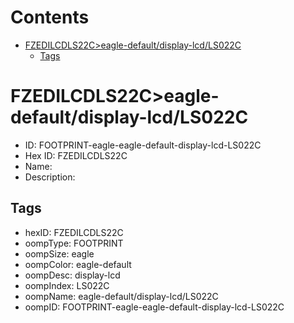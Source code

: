 



Contents
========

* [FZEDILCDLS22C>eagle-default/display-lcd/LS022C](#fzedilcdls22ceagle-defaultdisplay-lcdls022c)
	* [Tags](#tags)

# FZEDILCDLS22C>eagle-default/display-lcd/LS022C

- ID: FOOTPRINT-eagle-eagle-default-display-lcd-LS022C
- Hex ID: FZEDILCDLS22C
- Name: 
- Description: 

## Tags

- hexID: FZEDILCDLS22C
- oompType: FOOTPRINT
- oompSize: eagle
- oompColor: eagle-default
- oompDesc: display-lcd
- oompIndex: LS022C
- oompName: eagle-default/display-lcd/LS022C
- oompID: FOOTPRINT-eagle-eagle-default-display-lcd-LS022C
